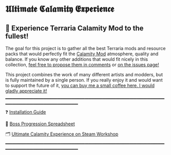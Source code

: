 # 𝖀𝖑𝖙𝖎𝖒𝖆𝖙𝖊 𝕮𝖆𝖑𝖆𝖒𝖎𝖙𝖞 𝕰𝖝𝖕𝖊𝖗𝖎𝖊𝖓𝖈𝖊
## 👹 Experience Terraria Calamity Mod to the fullest!

The goal for this project is to gather all the best Terraria mods and resource packs that would perfectly fit the [Calamity Mod](https://steamcommunity.com/sharedfiles/filedetails/?id=2824688072) atmosphere, quality and balance. If you know any other additions that would fit nicely in this collection, [feel free to propose them in comments](https://steamcommunity.com/sharedfiles/filedetails/comments/2825496921) or [on the issues page!](https://github.com/KondiU/Ultimate-Calamity-Mod-Experience/issues)

This project combines the work of many different artists and modders, but is fully maintained by a single person. If you really enjoy it and would want to support the future of it, [you can buy me a small coffee here. I would gladly appreciate it!](https://ko-fi.com/kondiu)
▁▁▁▁▁▁▁▁▁▁▁▁▁▁▁▁▁▁▁▁▁▁▁▁▁▁▁▁▁▁▁▁▁▁▁▁▁▁▁▁▁▁▁▁▁▁▁▁▁▁▁▁▁▁▁▁▁▁▁▁▁▁▁▁▁▁▁

❓ [Installation Guide](https://github.com/KondiU/Ultimate-Calamity-Mod-Experience/wiki/Installation-Guide)

📜 [Boss Progression Spreadsheet](https://docs.google.com/spreadsheets/d/1YuVUtaSnLXjoD1zJnyISpMIDlNq0qy_p1oJt6TH4h8o/edit?usp=sharing)

🗂 [Ultimate Calamity Experience on Steam Workshop](https://steamcommunity.com/sharedfiles/filedetails/?id=2825496921)
▁▁▁▁▁▁▁▁▁▁▁▁▁▁▁▁▁▁▁▁▁▁▁▁▁▁▁▁▁▁▁▁▁▁▁▁▁▁▁▁▁▁▁▁▁▁▁▁▁▁▁▁▁▁▁▁▁▁▁▁▁▁▁▁▁▁▁
